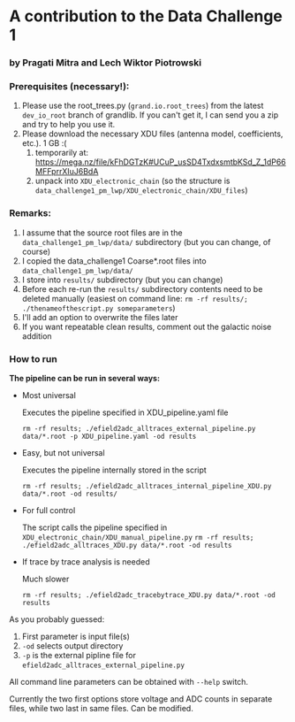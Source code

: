 # A contribution to the Data Challenge 1
### by Pragati Mitra and Lech Wiktor Piotrowski

### Prerequisites (necessary!):
1. Please use the root_trees.py (`grand.io.root_trees`) from the latest `dev_io_root` branch of grandlib. If you can't get it, I can send you a zip and try to help you use it.
2. Please download the necessary XDU files (antenna model, coefficients, etc.). 1 GB :(
   1. temporarily at: https://mega.nz/file/kFhDGTzK#UCuP_usSD4TxdxsmtbKSd_Z_1dP66MFFprrXIuJ6BdA
   2. unpack into `XDU_electronic_chain` (so the structure is `data_challenge1_pm_lwp/XDU_electronic_chain/XDU_files`)

### Remarks:
1. I assume that the source root files are in the `data_challenge1_pm_lwp/data/` subdirectory (but you can change, of course)
2. I copied the data_challenge1 Coarse*.root files into `data_challenge1_pm_lwp/data/`
3. I store into `results/` subdirectory (but you can change)
4. Before each re-run the `results/` subdirectory contents need to be deleted manually (easiest on command line: `rm -rf results/; ./thenameofthescript.py someparameters`)
5. I'll add an option to overwrite the files later
6. If you want repeatable clean results, comment out the galactic noise addition

### How to run ###

**The pipeline can be run in several ways:**
* Most universal
  
  Executes the pipeline specified in XDU_pipeline.yaml file

  `rm -rf results; ./efield2adc_alltraces_external_pipeline.py data/*.root -p XDU_pipeline.yaml -od results`

* Easy, but not universal
  
  Executes the pipeline internally stored in the script
 
  `rm -rf results; ./efield2adc_alltraces_internal_pipeline_XDU.py data/*.root -od results/`

* For full control
  
  The script calls the pipeline specified in `XDU_electronic_chain/XDU_manual_pipeline.py`
  `rm -rf results; ./efield2adc_alltraces_XDU.py data/*.root -od results`

* If trace by trace analysis is needed

  Much slower

  `rm -rf results; ./efield2adc_tracebytrace_XDU.py data/*.root -od results`  

As you probably guessed:
  1. First parameter is input file(s)
  2. `-od` selects output directory
  3. `-p` is the external pipline file for `efield2adc_alltraces_external_pipeline.py`
  
All command line parameters can be obtained with `--help` switch.

Currently the two first options store voltage and ADC counts in separate files, while two last in same files. Can be modified.
